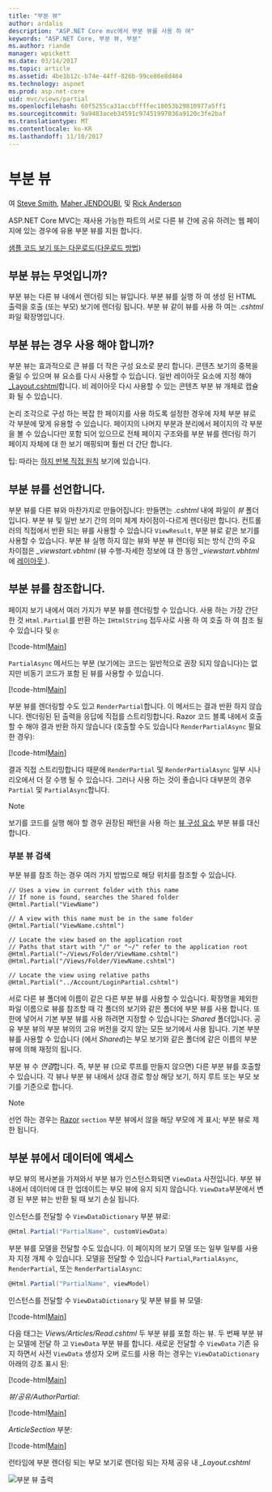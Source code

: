 ```yaml
---
title: "부분 뷰"
author: ardalis
description: "ASP.NET Core mvc에서 부분 뷰를 사용 하 여"
keywords: "ASP.NET Core, 부분 뷰, 부분"
ms.author: riande
manager: wpickett
ms.date: 03/14/2017
ms.topic: article
ms.assetid: 4be1b12c-b74e-44ff-826b-99ce86e8d464
ms.technology: aspnet
ms.prod: asp.net-core
uid: mvc/views/partial
ms.openlocfilehash: 60f5255ca31accbffffec18053b29810977a5ff1
ms.sourcegitcommit: 9a9483aceb34591c97451997036a9120c3fe2baf
ms.translationtype: MT
ms.contentlocale: ko-KR
ms.lasthandoff: 11/10/2017
---
```

# <a name="partial-views"></a>부분 뷰

여 [Steve Smith](https://ardalis.com/), [Maher JENDOUBI](https://twitter.com/maherjend), 및 [Rick Anderson](https://twitter.com/RickAndMSFT)

ASP.NET Core MVC는 재사용 가능한 파트의 서로 다른 뷰 간에 공유 하려는 웹 페이지에 있는 경우에 유용 부분 뷰를 지원 합니다.

[샘플 코드 보기 또는 다운로드](https://github.com/aspnet/Docs/tree/master/aspnetcore/mvc/views/partial/sample)([다운로드 방법](xref:tutorials/index#how-to-download-a-sample))

## <a name="what-are-partial-views"></a>부분 뷰는 무엇입니까?

부분 뷰는 다른 뷰 내에서 렌더링 되는 뷰입니다. 부분 뷰를 실행 하 여 생성 된 HTML 출력을 호출 (또는 부모) 보기에 렌더링 됩니다. 부분 뷰 같이 뷰를 사용 하 여는 *.cshtml* 파일 확장명입니다.

## <a name="when-should-i-use-partial-views"></a>부분 뷰는 경우 사용 해야 합니까?

부분 뷰는 효과적으로 큰 뷰를 더 작은 구성 요소로 분리 합니다. 콘텐츠 보기의 중복을 줄일 수 있으며 뷰 요소를 다시 사용할 수 있습니다. 일반 레이아웃 요소에 지정 해야 [_Layout.cshtml](layout.md)합니다. 비 레이아웃 다시 사용할 수 있는 콘텐츠 부분 뷰 개체로 캡슐화 될 수 있습니다.

논리 조각으로 구성 하는 복잡 한 페이지를 사용 하도록 설정한 경우에 자체 부분 뷰로 각 부분에 맞게 유용할 수 있습니다. 페이지의 나머지 부분과 분리에서 페이지의 각 부분을 볼 수 있습니다만 포함 되어 있으므로 전체 페이지 구조와를 부분 뷰를 렌더링 하기 페이지 자체에 대 한 보기 매핑되며 훨씬 더 간단 합니다.

팁: 따라는 [하지 반복 직접 원칙](http://deviq.com/don-t-repeat-yourself/) 보기에 있습니다.

## <a name="declaring-partial-views"></a>부분 뷰를 선언합니다.

부분 뷰를 다른 뷰와 마찬가지로 만들어집니다: 만들면는 *.cshtml* 내에 파일이 *뷰* 폴더입니다. 부분 뷰 및 일반 보기 간의 의미 체계 차이점이-다르게 렌더링만 합니다. 컨트롤러의 직접에서 반환 되는 뷰를 사용할 수 있습니다 `ViewResult`, 부분 뷰로 같은 보기를 사용할 수 있습니다. 부분 뷰 실행 하지 않는 뷰와 부분 뷰 렌더링 되는 방식 간의 주요 차이점은 *_viewstart.vbhtml* (뷰 수행-자세한 정보에 대 한 동안 *_viewstart.vbhtml* 에 [레이아웃 ](layout.md)).

## <a name="referencing-a-partial-view"></a>부분 뷰를 참조합니다.

페이지 보기 내에서 여러 가지가 부분 뷰를 렌더링할 수 있습니다. 사용 하는 가장 간단한 것 `Html.Partial`를 반환 하는 `IHtmlString` 접두사로 사용 하 여 호출 하 여 참조 될 수 있습니다 및 `@`:

[!code-html[Main](partial/sample/src/PartialViewsSample/Views/Home/About.cshtml?range=9)]

`PartialAsync` 메서드는 부분 (보기에는 코드는 일반적으로 권장 되지 않습니다)는 없지만 비동기 코드가 포함 된 뷰를 사용할 수 있습니다.

[!code-html[Main](partial/sample/src/PartialViewsSample/Views/Home/About.cshtml?range=8)]

부분 뷰를 렌더링할 수도 있고 `RenderPartial`합니다. 이 메서드는 결과 반환 하지 않습니다. 렌더링된 된 출력을 응답에 직접를 스트리밍합니다. Razor 코드 블록 내에서 호출할 수 해야 결과 반환 하지 않습니다 (호출할 수도 있습니다 `RenderPartialAsync` 필요한 경우):

[!code-html[Main](partial/sample/src/PartialViewsSample/Views/Home/About.cshtml?range=10-12)]

결과 직접 스트리밍합니다 때문에 `RenderPartial` 및 `RenderPartialAsync` 일부 시나리오에서 더 잘 수행 될 수 있습니다. 그러나 사용 하는 것이 좋습니다 대부분의 경우 `Partial` 및 `PartialAsync`합니다.

> [!NOTE]
> 보기를 코드를 실행 해야 할 경우 권장된 패턴을 사용 하는 [뷰 구성 요소](view-components.md) 부분 뷰를 대신 합니다.

### <a name="partial-view-discovery"></a>부분 뷰 검색

부분 뷰를 참조 하는 경우 여러 가지 방법으로 해당 위치를 참조할 수 있습니다.

```text
// Uses a view in current folder with this name
// If none is found, searches the Shared folder
@Html.Partial("ViewName")

// A view with this name must be in the same folder
@Html.Partial("ViewName.cshtml")

// Locate the view based on the application root
// Paths that start with "/" or "~/" refer to the application root
@Html.Partial("~/Views/Folder/ViewName.cshtml")
@Html.Partial("/Views/Folder/ViewName.cshtml")

// Locate the view using relative paths
@Html.Partial("../Account/LoginPartial.cshtml")
```

서로 다른 뷰 폴더에 이름이 같은 다른 부분 뷰를 사용할 수 있습니다. 확장명을 제외한 파일 이름으로 뷰를 참조할 때 각 폴더의 보기와 같은 폴더에 부분 뷰를 사용 합니다. 또한에 넣어서 기본 부분 뷰를 사용 하려면 지정할 수 있습니다는 *Shared* 폴더입니다. 공유 부분 뷰의 부분 뷰의의 고유 버전을 갖지 않는 모든 보기에서 사용 됩니다. 기본 부분 뷰를 사용할 수 있습니다 (에서 *Shared*)는 부모 보기와 같은 폴더에 같은 이름의 부분 뷰에 의해 재정의 됩니다.

부분 뷰 수 *연결*합니다. 즉, 부분 뷰 (으로 루프를 만들지 않으면) 다른 부분 뷰를 호출할 수 있습니다. 각 뷰나 부분 뷰 내에서 상대 경로 항상 해당 보기, 하지 루트 또는 부모 보기를 기준으로 합니다.

> [!NOTE]
> 선언 하는 경우는 [Razor](razor.md) `section` 부분 뷰에서 않을 해당 부모에 게 표시; 부분 뷰로 제한 됩니다.

## <a name="accessing-data-from-partial-views"></a>부분 뷰에서 데이터에 액세스

부모 뷰의 복사본을 가져와서 부분 뷰가 인스턴스화되면 `ViewData` 사전입니다. 부분 뷰 내에서 데이터에 대 한 업데이트는 부모 뷰에 유지 되지 않습니다. `ViewData`부분에서 변경 된 부분 뷰는 반환 될 때 보기 손실 됩니다.

인스턴스를 전달할 수 `ViewDataDictionary` 부분 뷰로:

```csharp
@Html.Partial("PartialName", customViewData)
   ```

부분 뷰를 모델을 전달할 수도 있습니다. 이 페이지의 보기 모델 또는 일부 일부를 사용자 지정 개체 수 있습니다. 모델을 전달할 수 있습니다 `Partial`,`PartialAsync`, `RenderPartial`, 또는 `RenderPartialAsync`:

```csharp
@Html.Partial("PartialName", viewModel)
   ```

인스턴스를 전달할 수 `ViewDataDictionary` 및 부분 뷰를 뷰 모델:

[!code-html[Main](partial/sample/src/PartialViewsSample/Views/Articles/Read.cshtml?range=15-16)]

다음 태그는 *Views/Articles/Read.cshtml* 두 부분 뷰를 포함 하는 뷰. 두 번째 부분 뷰는 모델에 전달 하 고 `ViewData` 부분 뷰를 합니다. 새로운 전달할 수 `ViewData` 기존 유지 하면서 사전 `ViewData` 생성자 오버 로드를 사용 하는 경우는 `ViewDataDictionary` 아래의 강조 표시 된:

[!code-html[Main](partial/sample/src/PartialViewsSample/Views/Articles/Read.cshtml)]

*뷰/공유/AuthorPartial*:

[!code-html[Main](partial/sample/src/PartialViewsSample/Views/Shared/AuthorPartial.cshtml)]

*ArticleSection* 부분:

[!code-html[Main](partial/sample/src/PartialViewsSample/Views/Articles/ArticleSection.cshtml)]

런타임에 부분 렌더링 되는 부모 보기로 렌더링 되는 자체 공유 내 *_Layout.cshtml*

![부분 뷰 출력](partial/_static/output.png)
